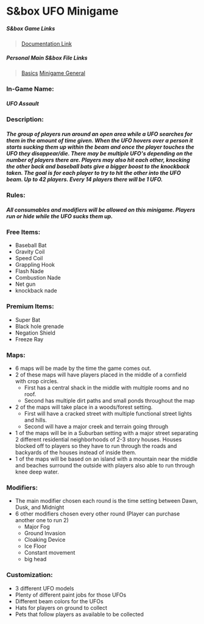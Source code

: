 # S&box UFO Minigame

##### S&box Game Links
> [Documentation Link](https://wiki.facepunch.com/sbox/)

##### Personal Main S&box File Links
> [Basics](https://github.com/Plyons614/Sbox-Documentation-/blob/main/s%26boxBasics.md)
> [Minigame General](https://github.com/Plyons614/Sbox-Documentation-/blob/main/s%26boxMiniGameServerInfo.md)

### In-Game Name:
##### UFO Assault

### Description:
##### The group of players run around an open area while a UFO searches for them in the amount of time given. When the UFO hovers over a person it starts sucking them up within the beam and once the player touches the UFO they disappear/die. There may be multiple UFO's depending on the number of players there are. Players may also hit each other, knocking the other back and baseball bats give a bigger boost to the knockback taken. The goal is for each player to try to hit the other into the UFO beam. Up to 42 players. Every 14 players there will be 1 UFO. 

### Rules:
##### All consumables and modifiers will be allowed on this minigame. Players run or hide while the UFO sucks them up.

### Free Items:
- Baseball Bat
- Gravity Coil
- Speed Coil
- Grappling Hook
- Flash Nade
- Combustion Nade
- Net gun
- knockback nade

### Premium Items:
- Super Bat
- Black hole grenade
- Negation Shield
- Freeze Ray

### Maps:
- 6 maps will be made by the time the game comes out.
- 2 of these maps will have players placed in the middle of a cornfield with crop circles.
  - First has a central shack in the middle with multiple rooms and no roof.
  - Second has multiple dirt paths and small ponds throughout the map
- 2 of the maps will take place in a woods/forest setting. 
  - First will have a cracked street with multiple functional street lights and hills.
  - Second will have a major creek and terrain going through
 - 1 of the maps will be in a Suburban setting with a major street separating 2 different residential neighborhoods of 2-3 story houses. Houses blocked off to players so they have to run through the roads and backyards of the houses instead of inside them.
 - 1 of the maps will be based on an island with a mountain near the middle and beaches surround the outside with players also able to run through knee deep water.

### Modifiers: 
- The main modifier chosen each round is the time setting between Dawn, Dusk, and Midnight
- 6 other modifiers chosen every other round (Player can purchase another one to run 2)
  - Major Fog
  - Ground Invasion
  - Cloaking Device
  - Ice Floor
  - Constant movement 
  - big head

### Customization: 
- 3 different UFO models
- Plenty of different paint jobs for those UFOs
- Different beam colors for the UFOs
- Hats for players on ground to collect
- Pets that follow players as available to be collected

